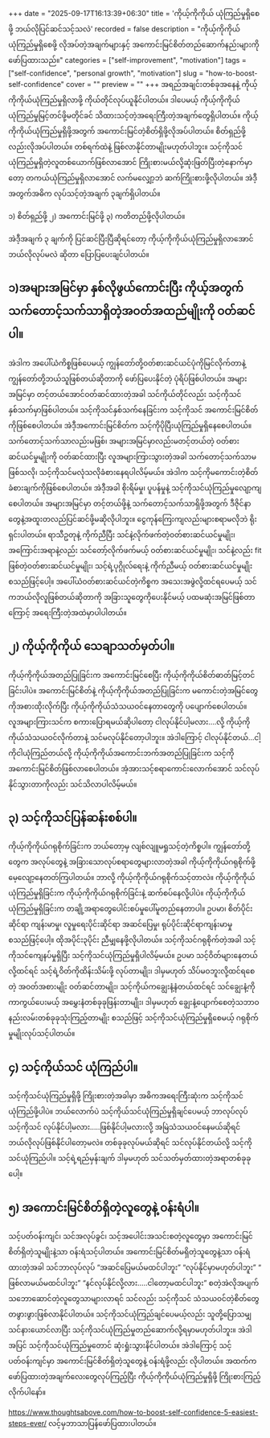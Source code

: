 +++
date = "2025-09-17T16:13:39+06:30"
title = 'ကိုယ့်ကိုကိုယ် ယုံကြည်မှုရှိစေဖို့ ဘယ်လိုပြင်ဆင်သင့်သလဲ'
recorded = false
description = "ကိုယ့်ကိုကိုယ် ယုံကြည်မှုရှိစေဖို့ လိုအပ်တဲ့အချက်များနှင့် အကောင်းမြင်စိတ်တည်ဆောက်နည်းများကို ဖော်ပြထားသည်။"
categories = ["self-improvement", "motivation"]
tags = ["self-confidence", "personal growth", "motivation"]
slug = "how-to-boost-self-confidence"
cover = ""
preview = ""
+++
အရည်အချင်းတစ်ခုအနေနဲ့ ကိုယ့်ကိုကိုယ်ယုံကြည်မှုရှိလာဖို့ ကိုယ်တိုင်လုပ်ယူနိုင်ပါတယ်။ ဒါပေမယ့် ကိုယ့်ကိုကိုယ်ယုံကြည်မှုမြင့်တင်ဖို့မတိုင်ခင် သိထားသင့်တဲ့အရေးကြီးတဲ့အချက်တွေရှိပါတယ်။ ကိုယ့်ကိုကိုယ်ယုံကြည်မှုရှိဖို့အတွက် အကောင်းမြင်တဲ့စိတ်ရှိဖို့လိုအပ်ပါတယ်။ စိတ်ရှည်ဖို့လည်းလိုအပ်ပါတယ်။ တစ်ရက်ထဲနဲ့ ဖြစ်လာနိုင်တာမျိုးမဟုတ်ပါဘူး။ သင့်ကိုသင်ယုံကြည်မှုရှိတဲ့လူတစ်ယောက်ဖြစ်လာအောင် ကြိုးစားမယ်လို့ဆုံးဖြတ်ပြီးတဲ့နောက်မှာတော့ တကယ်ယုံကြည်မှုရှိလာအောင် လက်မလျှော့ဘဲ ဆက်ကြိုးစားဖို့လိုပါတယ်။ အဲဒီ့အတွက်အဓိက လုပ်သင့်တဲ့အချက် ၃ချက်ရှိပါတယ်။

၁) စိတ်ရှည်ဖို့
၂) အကောင်းမြင်ဖို့
၃) ကတိတည်ဖို့လိုပါတယ်။

အဲဒီ့အချက် ၃ ချက်ကို ပြင်ဆင်ပြီးပြီဆိုရင်တော့ ကိုယ့်ကိုကိုယ်ယုံကြည်မှုရှိလာအောင် ဘယ်လိုလုပ်မလဲ ဆိုတာ ပြောပြပေးချင်ပါတယ်။

## ၁)အများအမြင်မှာ နှစ်လိုဖွယ်ကောင်းပြီး ကိုယ့်အတွက်သက်တောင့်သက်သာရှိတဲ့အဝတ်အထည်မျိုးကို ဝတ်ဆင်ပါ။
အဲဒါက အပေါ်ယံကိစ္စဖြစ်ပေမယ့် ကျွန်တော်တို့ဝတ်စားဆင်ယင်ပုံကိုမြင်လိုက်တာနဲ့ ကျွန်တော်တို့ဘယ်သူဖြစ်တယ်ဆိုတာကို ဖော်ပြပေးနိုင်တဲ့ ပုံရိပ်ဖြစ်ပါတယ်။ အများအမြင်မှာ တင့်တယ်အောင်ဝတ်ဆင်ထားတဲ့အခါ သင်ကိုယ်တိုင်လည်း သင့်ကိုသင်နှစ်သက်မှာဖြစ်ပါတယ်။ သင့်ကိုသင်နှစ်သက်နေခြင်းက သင့်ကိုသင် အကောင်းမြင်စိတ်ကိုဖြစ်စေပါတယ်။ အဲဒီ့အကောင်းမြင်စိတ်က သင့်ကိုပိုပြီးယုံကြည်မှုရှိနေစေပါတယ်။ သက်တောင့်သက်သာလည်းမဖြစ်၊ အများအမြင်မှာလည်းမတင့်တယ်တဲ့ ဝတ်စားဆင်ယင်မှုမျိုးကို ဝတ်ဆင်ထားပြီး လူအများကြားသွားတဲ့အခါ သက်တောင့်သက်သာမဖြစ်သလို၊ သင့်ကိုသင်မလုံသလိုခံစားနေရပါလိမ့်မယ်။ အဲဒါက သင့်ကိုမကောင်းတဲ့စိတ်ခံစားချက်ကိုဖြစ်စေပါတယ်။ အဲဒီ့အခါ စိုးရိမ်မှု၊ ပူပန်မှုနဲ့ သင့်ကိုသင်ယုံကြည်မှုလျော့ကျစေပါတယ်။
အများအမြင်မှာ တင့်တယ်ဖို့နဲ့ သက်တောင့်သက်သာရှိဖို့အတွက် ဒီဇိုင်နာတွေနဲ့အထူးတလည်ပြင်ဆင်ဖို့မဆိုလိုပါဘူး။ ငွေကုန်ကြေးကျလည်းများစရာမလိုဘဲ ရိုးရှင်းပါတယ်။ ရာသီဥတုနဲ့ ကိုက်ညီပြီး သင်နဲ့လိုက်ဖက်တဲ့ဝတ်စားဆင်ယင်မှုမျိုး၊ အကြောင်းအရာနဲ့လည်း သင်တော့်လိုက်ဖက်မယ့် ဝတ်စားဆင်ယင်မှုမျိုး၊ သင်နဲ့လည်း fit ဖြစ်တဲ့ဝတ်စားဆင်ယင်မှုမျိုး၊ သင့်ရဲ့ပုဂ္ဂိုလ်ရေးနဲ့ ကိုက်ညီမယ့် ဝတ်စားဆင်ယင်မှုမျိုး စသည်ဖြင့်ပေါ့။ အပေါ်ယံဝတ်စားဆင်ယင်တဲ့ကိစ္စက အသေးအဖွဲလို့ထင်ရပေမယ့် သင်ကဘယ်လိုလူဖြစ်တယ်ဆိုတာကို အခြားသူတွေကိုပေးနိုင်မယ့် ပထမဆုံးအမြင်ဖြစ်တာကြောင့် အရေးကြီးတဲ့အထဲမှာပါပါတယ်။

## ၂) ကိုယ့်ကိုကိုယ် သေချာသတ်မှတ်ပါ။
ကိုယ့်ကိုကိုယ်အတည်ပြုခြင်းက အကောင်းမြင်စေပြီး ကိုယ့်ကိုကိုယ်စိတ်ဓာတ်မြင့်တင်ခြင်းပါပဲ။ အကောင်းမြင်စိတ်နဲ့ ကိုယ့်ကိုကိုယ်အတည်ပြုခြင်းက မကောင်းတဲ့အမြင်တွေကိုအစားထိုးလိုက်ပြီး ကိုယ့်ကိုကိုယ်သံသယဝင်နေတာတွေကို ပပျောက်စေပါတယ်။ လူအများကြားသင်က စကားပြောရမယ်ဆိုပါတော့ ငါလုပ်နိုင်ပါ့မလား….လို့ ကိုယ့်ကိုကိုယ်သံသယဝင်လိုက်တာနဲ့ သင်မလုပ်နိုင်တော့ပါဘူး။ အဲဒါကြောင့် ငါလုပ်နိုင်တယ်…ငါ့ကိုငါယုံကြည်တယ်လို့ ကိုယ့်ကိုကိုယ်အကောင်းဘက်အတည်ပြုခြင်းက သင့်ကိုအကောင်းမြင်စိတ်ဖြစ်လာစေပါတယ်။ အံ့အားသင့်စရာကောင်းလောက်အောင် သင်လုပ်နိုင်သွားတာကိုလည်း သင်သိလာပါလိမ့်မယ်။

## ၃) သင့်ကိုသင်ပြန်ဆန်းစစ်ပါ။
ကိုယ့်ကိုကိုယ်ဂရုစိုက်ခြင်းက ဘယ်တော့မှ လျစ်လျူမရှုသင့်တဲ့ကိစ္စပါ။ ကျွန်တော်တို့တွေက အလုပ်တွေနဲ့ အခြားသောလုပ်စရာတွေများလာတဲ့အခါ ကိုယ့်ကိုကိုယ်ဂရုစိုက်ဖို့ မေ့လျော့နေတတ်ကြပါတယ်။ ဘာလို့ ကိုယ့်ကိုကိုယ်ဂရုစိုက်သင့်တာလဲ။ ကိုယ့်ကိုကိုယ်ယုံကြည်မှုရှိခြင်းက ကိုယ့်ကိုကိုယ်ဂရုစိုက်ခြင်းနဲ့ ဆက်စပ်နေလို့ပါပဲ။ ကိုယ့်ကိုကိုယ်ယုံကြည်မှုရှိခြင်းက တချို့အရာတွေပေါင်းစပ်မှုပေါ်မူတည်နေတာပါ။ ဥပမာ၊ စိတ်ပိုင်းဆိုင်ရာ ကျန်းမာမှု၊ လူမှုရေးပိုင်းဆိုင်ရာ အဆင်ပြေမှု၊ ရုပ်ပိုင်းဆိုင်ရာကျန်းမာမှုစသည်ဖြင့်ပေါ့။ ထိုအပိုင်း၃ပိုင်း ညီမျှနေဖို့လိုပါတယ်။
သင့်ကိုသင်ဂရုစိုက်တဲ့အခါ သင့်ကိုသင်ကျေနပ်မှုရှိပြီး သင့်ကိုသင်ယုံကြည်မှုရှိပါလိမ့်မယ်။
ဥပမာ သင့်ဝိတ်များနေတယ်လို့ထင်ရင် သင့်ရဲ့ဝိတ်ကိုထိန်းသိမ်းဖို့ လုပ်တာမျိုး၊ ဒါမှမဟုတ် သိပ်မဝဘူးလို့ထင်ရစေတဲ့ အဝတ်အစားမျိုး ဝတ်ဆင်တာမျိုး၊ သင့်ကိုယ်ကချွေးနံ့နံတယ်ထင်ရင် သင်ချွေးနံ့ကို ကာကွယ်ပေးမယ့် အမွှေးနံတစ်ခုခုဖြန်းတာမျိုး၊ ဒါမှမဟုတ် ချွေးနံ့ပျောက်စေတဲ့သဘာဝနည်းလမ်းတစ်ခုခုသုံးကြည့်တာမျိုး စသည်ဖြင့် သင့်ကိုသင်ယုံကြည်မှုရှိစေမယ့် ဂရုစိုက်မှုမျိုးလုပ်သင့်ပါတယ်။

## ၄) သင့်ကိုယ်သင် ယုံကြည်ပါ။
သင့်ကိုသင်ယုံကြည်မှုရှိဖို့ ကြိုးစားတဲ့အခါမှာ အဓိကအရေးကြီးဆုံးက သင့်ကိုသင်ယုံကြည်ဖို့ပါပဲ။ ဘယ်လောက်ပဲ သင့်ကိုယ်သင်ယုံကြည်မှုရှိချင်ပေမယ့် ဘာလုပ်လုပ် သင့်ကိုသင် လုပ်နိုင်ပါ့မလား…..ဖြစ်နိုင်ပါ့မလားလို့ အမြဲသံသယဝင်နေမယ်ဆိုရင် ဘယ်လိုလုပ်ဖြစ်နိုင်ပါတော့မလဲ။ တစ်ခုခုလုပ်မယ်ဆိုရင် သင်လုပ်နိုင်တယ်လို့ သင့်ကိုသင်ယုံကြည်ပါ။ သင့်ရဲ့ရည်မှန်းချက် ဒါမှမဟုတ် သင်သတ်မှတ်ထားတဲ့အရာတစ်ခုခုပေါ့။

## ၅) အကောင်းမြင်စိတ်ရှိတဲ့လူတွေနဲ့ ဝန်းရံပါ။
သင့်ပတ်ဝန်းကျင်၊ သင်အလုပ်ခွင်၊ သင့်အပေါင်းအသင်းစတဲ့လူတွေမှာ အကောင်းမြင်စိတ်ရှိတဲ့သူမျိုးနဲ့သာ ဝန်းရံသင့်ပါတယ်။ အကောင်းမြင်စိတ်မရှိတဲ့သူတွေနဲ့သာ ဝန်းရံထားတဲ့အခါ သင်ဘာလုပ်လုပ် “အဆင်ပြေမယ်မထင်ပါဘူး” “လုပ်နိုင်မှာမဟုတ်ပါဘူး” “ ဖြစ်လာမယ်မထင်ပါဘူး” “နင်လုပ်နိုင်လို့လား…..ငါတော့မထင်ပါဘူး” စတဲ့အဲလိုအပျက်သဘောဆောင်တဲ့လူတွေသာများလာရင် သင်လည်း သင့်ကိုသင် သံသယဝင်တဲ့စိတ်တွေတဖွားဖွားဖြစ်လာနိုင်ပါတယ်။ သင့်ကိုသင်ယုံကြည်ချင်ပေမယ့်လည်း သူတို့ပြောသမျှ သင်နားယောင်လာပြီး သင့်ကိုသင်ယုံကြည်မှုတည်ဆောက်လို့ရမှာမဟုတ်ပါဘူး။ အဲဒါအပြင် သင့်ကိုသင်ယုံကြည်မှုတောင် ဆုံးရှုံးသွားနိင်ပါတယ်။
အဲဒါကြောင့် သင့်ပတ်ဝန်းကျင်မှာ အကောင်းမြင်စိတ်ရှိတဲ့သူတွေနဲ့ ဝန်းရံဖို့လည်း လိုပါတယ်။
အထက်ကဖော်ပြထားတဲ့အချက်လေးတွေလုပ်ကြည့်ပြီး ကိုယ့်ကိုကိုယ်ယုံကြည်မှုရှိဖို့ ကြိုးစားကြည့်လိုက်ပါနော်။

https://www.thoughtsabove.com/how-to-boost-self-confidence-5-easiest-steps-ever/ လင့်မှဘာသာပြန်ဖော်ပြထားပါတယ်။ 